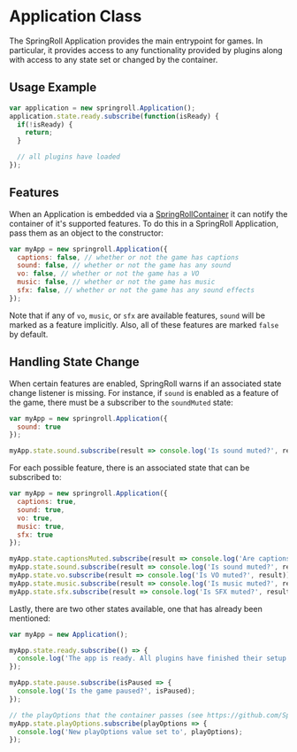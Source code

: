 # Application Class
The SpringRoll Application provides the main entrypoint for games. In particular, it provides access to any
functionality provided by plugins along with access to any state set or changed by the container.

## Usage Example
```javascript
var application = new springroll.Application();
application.state.ready.subscribe(function(isReady) {
  if(!isReady) {
    return;
  }

  // all plugins have loaded
});
```

## Features
When an Application is embedded via a [SpringRollContainer](https://github.com/SpringRoll/SpringRollContainer) it can
notify the container of it's supported features. To do this in a SpringRoll Application, pass them as an object to the
constructor:

```javascript
var myApp = new springroll.Application({
  captions: false, // whether or not the game has captions
  sound: false, // whether or not the game has any sound
  vo: false, // whether or not the game has a VO
  music: false, // whether or not the game has music
  sfx: false, // whether or not the game has any sound effects
});
```

Note that if any of `vo`, `music`, or `sfx` are available features, `sound` will be marked as a feature implicitly.
Also, all of these features are marked `false` by default.

## Handling State Change
When certain features are enabled, SpringRoll warns if an associated state change listener is missing. For instance,
if `sound` is enabled as a feature of the game, there must be a subscriber to the `soundMuted` state:

```javascript
var myApp = new springroll.Application({
  sound: true
});

myApp.state.sound.subscribe(result => console.log('Is sound muted?', result));
```

For each possible feature, there is an associated state that can be subscribed to:

```javascript
var myApp = new springroll.Application({
  captions: true,
  sound: true,
  vo: true,
  music: true,
  sfx: true
});

myApp.state.captionsMuted.subscribe(result => console.log('Are captions muted?', result));
myApp.state.sound.subscribe(result => console.log('Is sound muted?', result));
myApp.state.vo.subscribe(result => console.log('Is VO muted?', result));
myApp.state.music.subscribe(result => console.log('Is music muted?', result));
myApp.state.sfx.subscribe(result => console.log('Is SFX muted?', result));
```

Lastly, there are two other states available, one that has already been mentioned:

```javascript
var myApp = new Application();

myApp.state.ready.subscribe(() => {
  console.log('The app is ready. All plugins have finished their setup and preload calls');
});

myApp.state.pause.subscribe(isPaused => {
  console.log('Is the game paused?', isPaused);
});

// the playOptions that the container passes (see https://github.com/SpringRoll/SpringRollContainer#play-options)
myApp.state.playOptions.subscribe(playOptions => {
  console.log('New playOptions value set to', playOptions);
});
```
